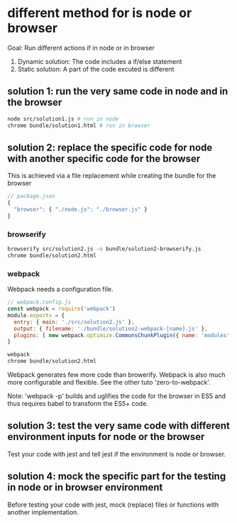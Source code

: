 # different method for is node or browser

Goal: Run different actions if in node or in browser

1. Dynamic solution: The code includes a if/else statement
2. Static solution: A part of the code excuted is different

## solution 1: run the very same code in node and in the browser

```bash
node src/solution1.js # run in node
chrome bundle/solution1.html # run in browser
```

## solution 2: replace the specific code for node with another specific code for the browser

This is achieved via a file replacement while creating the bundle for the browser

```javascript
// package.json
{
  "browser": { "./node.js": "./browser.js" }
}
```

### browserify

```bash
browserify src/solution2.js -o bundle/solution2-browserify.js
chrome bundle/solution2.html
```

### webpack

Webpack needs a configuration file.

```javascript
// webpack.config.js
const webpack = require('webpack')
module.exports = {
  entry: { main: './src/solution2.js' },
  output: { filename: './bundle/solution2-webpack-[name].js' },
  plugins: [ new webpack.optimize.CommonsChunkPlugin({ name: 'modules' }) ] // Save the webpack extra code in a separate file
}
```

```bash
webpack
chrome bundle/solution2.html
```

Webpack generates few more code than browerify.
Webpack is also much more configurable and flexible. See the other tuto 'zero-to-webpack'.

Note: 'webpack -p' builds and uglifies the code for the browser in ES5 and thus requires babel to transform the ES5+ code.

## solution 3: test the very same code with different environment inputs for node or the browser

Test your code with jest and tell jest if the environment is node or browser.

## solution 4: mock the specific part for the testing in node or in browser environment

Before testing your code with jest, mock (replace) files or functions with another implementation.
